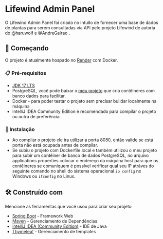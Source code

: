 # Lifewind Admin Panel

O Lifewind Admin Panel foi criado no intuíto de fornecer uma base de dados de plantas para serem consultadas via API pelo projeto Lifewind de autoria do @haruwolf e @AndreGalrao .

## 🚀 Começando

O projeto é atualmente hospado no [Render](https://render.com/ "Render") com Docker.

### 📋 Pré-requisitos

- [JDK 17 LTS](https://www.oracle.com/java/technologies/javase/jdk17-archive-downloads.html "JDK 17 LTS")
- PostgreSQL, você pode baixar o [meu projeto](https://github.com/rafaelmartines/docker-compose-databases/tree/main "meu projeto") que cria contêineres com banco dados para facilitar.
- Docker - para poder testar o projeto sem precisar buildar localmente na máquina
- IntelliJ IDEA Community Edition é recomendado para compilar o projeto ou outra de preferência.

### 🔧 Instalação

* Ao compilar o projeto ele ira utilizar a porta 8080, então valide se está porta não está ocupada antes de compilar.
* Se subiu o projeto com Dockerfile.local e também utilizou o meu projeto para subir um contêiner de banco de dados PostgreSQL, no arquivo applications.properties colocar o endereço da máquina host para que os contêineres se comuniquem é possível verificar qual seu IP atráves do seguinte comando no shell do sistema operacional `ip config` no Windows ou `ifconfig` no Linux.

## 🛠️ Construído com

Mencione as ferramentas que você usou para criar seu projeto

* [Spring Boot](https://spring.io/projects/spring-boot "Spring Boot") - Framework Web
* [Maven](https://maven.apache.org "Maven") - Gerenciamento de Dependências
* [IntelliJ IDEA (Community Edition)](https://www.jetbrains.com/idea/download/other.html "IntelliJ IDEA (Community Edition)") - IDE de Java
* [Thymeleaf](https://www.thymeleaf.org/ "Thymeleaf") - Gerenciamento de templates
